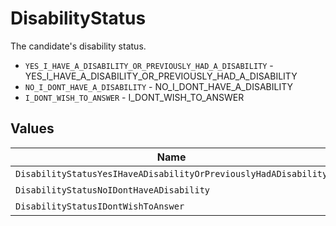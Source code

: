 # DisabilityStatus

The candidate's disability status.

* `YES_I_HAVE_A_DISABILITY_OR_PREVIOUSLY_HAD_A_DISABILITY` - YES_I_HAVE_A_DISABILITY_OR_PREVIOUSLY_HAD_A_DISABILITY
* `NO_I_DONT_HAVE_A_DISABILITY` - NO_I_DONT_HAVE_A_DISABILITY
* `I_DONT_WISH_TO_ANSWER` - I_DONT_WISH_TO_ANSWER


## Values

| Name                                                            | Value                                                           |
| --------------------------------------------------------------- | --------------------------------------------------------------- |
| `DisabilityStatusYesIHaveADisabilityOrPreviouslyHadADisability` | YES_I_HAVE_A_DISABILITY_OR_PREVIOUSLY_HAD_A_DISABILITY          |
| `DisabilityStatusNoIDontHaveADisability`                        | NO_I_DONT_HAVE_A_DISABILITY                                     |
| `DisabilityStatusIDontWishToAnswer`                             | I_DONT_WISH_TO_ANSWER                                           |